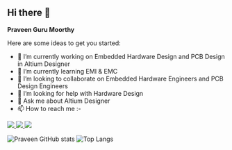 ## Hi there 👋


**Praveen Guru Moorthy**



Here are some ideas to get you started:

- 🔭 I’m currently working on Embedded Hardware Design and PCB Design in Altium Designer 
- 🌱 I’m currently learning EMI & EMC
- 👯 I’m looking to collaborate on Embedded Hardware Engineers and PCB Design Engineers
- 🤔 I’m looking for help with Hardware Design
- 💬 Ask me about Altium Designer
- 📫 How to reach me :- 

[<img src="https://skillicons.dev/icons?i=linkedin"/> ](https://www.linkedin.com/in/Praveen-Guru-M) [<img src="https://skillicons.dev/icons?i=gmail&theme=light"/> ](https://mail.google.com/mail/u/0/?tab=rm&ogbl#inbox?compose=new)
[<img src="https://img.shields.io/badge/altium%20designer-A5915F?style=for-the-badge&logo=altium%20designer&logoColor=white" /> ](https://www.altium.com/altium-designer)

![Praveen GitHub stats](https://github-readme-stats.vercel.app/api?username=PraveenGuru26&show_icons=true)
![Top Langs](https://github-readme-stats.vercel.app/api/top-langs/?username=PraveenGuru26&hide_progress=true)
